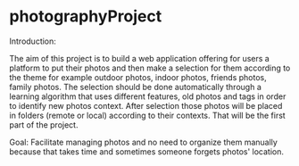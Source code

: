 # photographyProject

Introduction:

The aim of this project is to build a web application offering for users a platform to put their photos and then make a selection for them according to the theme for example outdoor photos, indoor photos, friends photos, family photos. The selection should be done automatically through a learning algorithm that uses different features, old photos and tags in order to identify new photos context. After selection those photos will be placed in folders (remote or local) according to their contexts. That will be the first part of the project.

Goal:
Facilitate managing photos and no need to organize them manually because that takes time and sometimes someone forgets photos' location.
